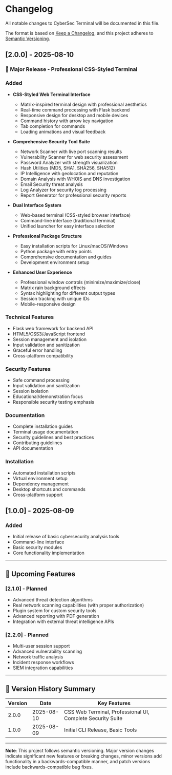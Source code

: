 # Changelog

All notable changes to CyberSec Terminal will be documented in this file.

The format is based on [Keep a Changelog](https://keepachangelog.com/en/1.0.0/),
and this project adheres to [Semantic Versioning](https://semver.org/spec/v2.0.0.html).

## [2.0.0] - 2025-08-10

### 🎉 Major Release - Professional CSS-Styled Terminal

### Added
- **CSS-Styled Web Terminal Interface**
  - Matrix-inspired terminal design with professional aesthetics
  - Real-time command processing with Flask backend
  - Responsive design for desktop and mobile devices
  - Command history with arrow key navigation
  - Tab completion for commands
  - Loading animations and visual feedback

- **Comprehensive Security Tool Suite**
  - Network Scanner with live port scanning results
  - Vulnerability Scanner for web security assessment
  - Password Analyzer with strength visualization
  - Hash Utilities (MD5, SHA1, SHA256, SHA512)
  - IP Intelligence with geolocation and reputation
  - Domain Analysis with WHOIS and DNS investigation
  - Email Security threat analysis
  - Log Analyzer for security log processing
  - Report Generator for professional security reports

- **Dual Interface System**
  - Web-based terminal (CSS-styled browser interface)
  - Command-line interface (traditional terminal)
  - Unified launcher for easy interface selection

- **Professional Package Structure**
  - Easy installation scripts for Linux/macOS/Windows
  - Python package with entry points
  - Comprehensive documentation and guides
  - Development environment setup

- **Enhanced User Experience**
  - Professional window controls (minimize/maximize/close)
  - Matrix rain background effects
  - Syntax highlighting for different output types
  - Session tracking with unique IDs
  - Mobile-responsive design

### Technical Features
- Flask web framework for backend API
- HTML5/CSS3/JavaScript frontend
- Session management and isolation
- Input validation and sanitization
- Graceful error handling
- Cross-platform compatibility

### Security Features
- Safe command processing
- Input validation and sanitization
- Session isolation
- Educational/demonstration focus
- Responsible security testing emphasis

### Documentation
- Complete installation guides
- Terminal usage documentation
- Security guidelines and best practices
- Contributing guidelines
- API documentation

### Installation
- Automated installation scripts
- Virtual environment setup
- Dependency management
- Desktop shortcuts and commands
- Cross-platform support

## [1.0.0] - 2025-08-09

### Added
- Initial release of basic cybersecurity analysis tools
- Command-line interface
- Basic security modules
- Core functionality implementation

---

## 🔮 Upcoming Features

### [2.1.0] - Planned
- Advanced threat detection algorithms
- Real network scanning capabilities (with proper authorization)
- Plugin system for custom security tools
- Advanced reporting with PDF generation
- Integration with external threat intelligence APIs

### [2.2.0] - Planned  
- Multi-user session support
- Advanced vulnerability scanning
- Network traffic analysis
- Incident response workflows
- SIEM integration capabilities

---

## 📝 Version History Summary

| Version | Date | Key Features |
|---------|------|-------------|
| 2.0.0 | 2025-08-10 | CSS Web Terminal, Professional UI, Complete Security Suite |
| 1.0.0 | 2025-08-09 | Initial CLI Release, Basic Tools |

---

**Note**: This project follows semantic versioning. Major version changes indicate significant new features or breaking changes, minor versions add functionality in a backwards-compatible manner, and patch versions include backwards-compatible bug fixes.
